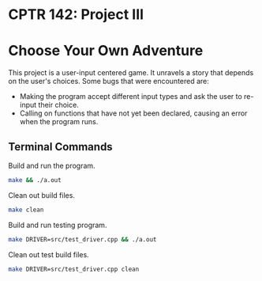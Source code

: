 # CPTR 142: Project III

# Choose Your Own Adventure

This project is a user-input centered game. It unravels a story that depends on the user's choices.
Some bugs that were encountered are:
* Making the program accept different input types and ask the user to re-input their choice.
* Calling on functions that have not yet been declared, causing an error when the program runs.

<!-- Add information about your project.
Such as detailed description, known bugs and user operation instructions.
This is the file a user will first look at when attempting to run your program. -->

## Terminal Commands

Build and run the program.

```sh
make && ./a.out
```

Clean out build files.

```sh
make clean
```

Build and run testing program.

```sh
make DRIVER=src/test_driver.cpp && ./a.out
```

Clean out test build files.

```sh
make DRIVER=src/test_driver.cpp clean
```
